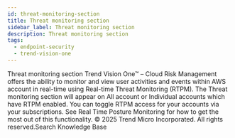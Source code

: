 ```yaml
---
id: threat-monitoring-section
title: Threat monitoring section
sidebar_label: Threat monitoring section
description: Threat monitoring section
tags:
  - endpoint-security
  - trend-vision-one
---
```


 Threat monitoring section Trend Vision One™ – Cloud Risk Management offers the ability to monitor and view user activities and events within AWS account in real-time using Real-time Threat Monitoring (RTPM). The Threat monitoring section will appear on All account or Individual accounts which have RTPM enabled. You can toggle RTPM access for your accounts via your subscriptions. See Real Time Posture Monitoring for how to get the most out of this functionality. © 2025 Trend Micro Incorporated. All rights reserved.Search Knowledge Base